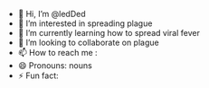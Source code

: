 - 👋 Hi, I’m @ledDed
- 👀 I’m interested in spreading plague
- 🌱 I’m currently learning how to spread viral fever
- 💞️ I’m looking to collaborate on plague
- 📫 How to reach me : 
- 😄 Pronouns: nouns
- ⚡ Fun fact: 

<!---
ledDed/ledDed is a ✨ special ✨ repository because its `README.md` (this file) appears on your GitHub profile.
You can click the Preview link to take a look at your changes.
--->

